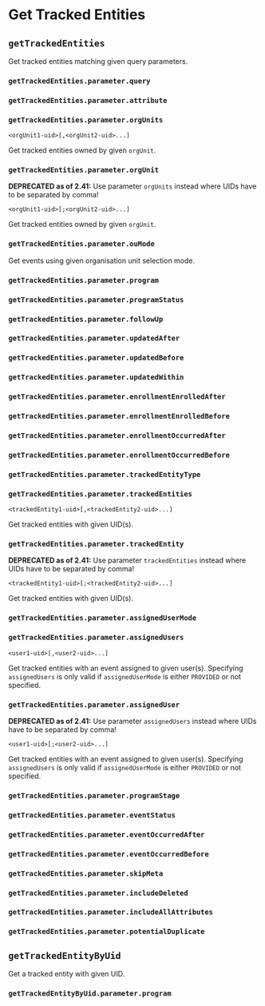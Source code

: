 # Get Tracked Entities

## `getTrackedEntities`

Get tracked entities matching given query parameters.

### `getTrackedEntities.parameter.query`

### `getTrackedEntities.parameter.attribute`

### `getTrackedEntities.parameter.orgUnits`

`<orgUnit1-uid>[,<orgUnit2-uid>...]`

Get tracked entities owned by given `orgUnit`.

### `getTrackedEntities.parameter.orgUnit`

**DEPRECATED as of 2.41:** Use parameter `orgUnits` instead where UIDs have to be separated by comma!

`<orgUnit1-uid>[;<orgUnit2-uid>...]`

Get tracked entities owned by given `orgUnit`.

### `getTrackedEntities.parameter.ouMode`

Get events using given organisation unit selection mode.

### `getTrackedEntities.parameter.program`

### `getTrackedEntities.parameter.programStatus`

### `getTrackedEntities.parameter.followUp`

### `getTrackedEntities.parameter.updatedAfter`

### `getTrackedEntities.parameter.updatedBefore`

### `getTrackedEntities.parameter.updatedWithin`

### `getTrackedEntities.parameter.enrollmentEnrolledAfter`

### `getTrackedEntities.parameter.enrollmentEnrolledBefore`

### `getTrackedEntities.parameter.enrollmentOccurredAfter`

### `getTrackedEntities.parameter.enrollmentOccurredBefore`

### `getTrackedEntities.parameter.trackedEntityType`

### `getTrackedEntities.parameter.trackedEntities`

`<trackedEntity1-uid>[,<trackedEntity2-uid>...]`

Get tracked entities with given UID(s).

### `getTrackedEntities.parameter.trackedEntity`

**DEPRECATED as of 2.41:** Use parameter `trackedEntities` instead where UIDs have to be separated by comma!

`<trackedEntity1-uid>[;<trackedEntity2-uid>...]`

Get tracked entities with given UID(s).

### `getTrackedEntities.parameter.assignedUserMode`

### `getTrackedEntities.parameter.assignedUsers`

`<user1-uid>[,<user2-uid>...]`

Get tracked entities with an event assigned to given user(s). Specifying `assignedUsers` is only valid
if `assignedUserMode` is either `PROVIDED` or not specified.

### `getTrackedEntities.parameter.assignedUser`

**DEPRECATED as of 2.41:** Use parameter `assignedUsers` instead where UIDs have to be separated by comma!

`<user1-uid>[;<user2-uid>...]`

Get tracked entities with an event assigned to given user(s). Specifying `assignedUsers` is only valid
if `assignedUserMode` is either `PROVIDED` or not specified.

### `getTrackedEntities.parameter.programStage`

### `getTrackedEntities.parameter.eventStatus`

### `getTrackedEntities.parameter.eventOccurredAfter`

### `getTrackedEntities.parameter.eventOccurredBefore`

### `getTrackedEntities.parameter.skipMeta`

### `getTrackedEntities.parameter.includeDeleted`

### `getTrackedEntities.parameter.includeAllAttributes`

### `getTrackedEntities.parameter.potentialDuplicate`

## `getTrackedEntityByUid`

Get a tracked entity with given UID.

### `getTrackedEntityByUid.parameter.program`

